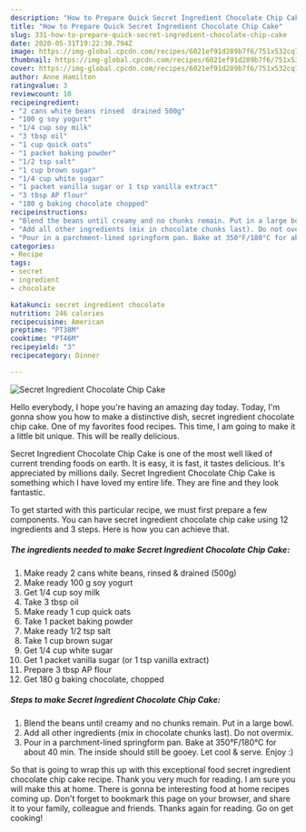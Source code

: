 ```yaml
---
description: "How to Prepare Quick Secret Ingredient Chocolate Chip Cake"
title: "How to Prepare Quick Secret Ingredient Chocolate Chip Cake"
slug: 331-how-to-prepare-quick-secret-ingredient-chocolate-chip-cake
date: 2020-05-31T19:22:30.794Z
image: https://img-global.cpcdn.com/recipes/6021ef91d289b7f6/751x532cq70/secret-ingredient-chocolate-chip-cake-recipe-main-photo.jpg
thumbnail: https://img-global.cpcdn.com/recipes/6021ef91d289b7f6/751x532cq70/secret-ingredient-chocolate-chip-cake-recipe-main-photo.jpg
cover: https://img-global.cpcdn.com/recipes/6021ef91d289b7f6/751x532cq70/secret-ingredient-chocolate-chip-cake-recipe-main-photo.jpg
author: Anne Hamilton
ratingvalue: 3
reviewcount: 10
recipeingredient:
- "2 cans white beans rinsed  drained 500g"
- "100 g soy yogurt"
- "1/4 cup soy milk"
- "3 tbsp oil"
- "1 cup quick oats"
- "1 packet baking powder"
- "1/2 tsp salt"
- "1 cup brown sugar"
- "1/4 cup white sugar"
- "1 packet vanilla sugar or 1 tsp vanilla extract"
- "3 tbsp AP flour"
- "180 g baking chocolate chopped"
recipeinstructions:
- "Blend the beans until creamy and no chunks remain. Put in a large bowl."
- "Add all other ingredients (mix in chocolate chunks last). Do not overmix."
- "Pour in a parchment-lined springform pan. Bake at 350°F/180°C for about 40 min. The inside should still be gooey. Let cool &amp; serve. Enjoy :)"
categories:
- Recipe
tags:
- secret
- ingredient
- chocolate

katakunci: secret ingredient chocolate 
nutrition: 246 calories
recipecuisine: American
preptime: "PT38M"
cooktime: "PT46M"
recipeyield: "3"
recipecategory: Dinner

---
```



![Secret Ingredient Chocolate Chip Cake](https://img-global.cpcdn.com/recipes/6021ef91d289b7f6/751x532cq70/secret-ingredient-chocolate-chip-cake-recipe-main-photo.jpg)

Hello everybody, I hope you're having an amazing day today. Today, I'm gonna show you how to make a distinctive dish, secret ingredient chocolate chip cake. One of my favorites food recipes. This time, I am going to make it a little bit unique. This will be really delicious.



Secret Ingredient Chocolate Chip Cake is one of the most well liked of current trending foods on earth. It is easy, it is fast, it tastes delicious. It's appreciated by millions daily. Secret Ingredient Chocolate Chip Cake is something which I have loved my entire life. They are fine and they look fantastic.


To get started with this particular recipe, we must first prepare a few components. You can have secret ingredient chocolate chip cake using 12 ingredients and 3 steps. Here is how you can achieve that.

<!--inarticleads1-->

##### The ingredients needed to make Secret Ingredient Chocolate Chip Cake:

1. Make ready 2 cans white beans, rinsed &amp; drained (500g)
1. Make ready 100 g soy yogurt
1. Get 1/4 cup soy milk
1. Take 3 tbsp oil
1. Make ready 1 cup quick oats
1. Take 1 packet baking powder
1. Make ready 1/2 tsp salt
1. Take 1 cup brown sugar
1. Get 1/4 cup white sugar
1. Get 1 packet vanilla sugar (or 1 tsp vanilla extract)
1. Prepare 3 tbsp AP flour
1. Get 180 g baking chocolate, chopped




<!--inarticleads2-->

##### Steps to make Secret Ingredient Chocolate Chip Cake:

1. Blend the beans until creamy and no chunks remain. Put in a large bowl.
1. Add all other ingredients (mix in chocolate chunks last). Do not overmix.
1. Pour in a parchment-lined springform pan. Bake at 350°F/180°C for about 40 min. The inside should still be gooey. Let cool &amp; serve. Enjoy :)




So that is going to wrap this up with this exceptional food secret ingredient chocolate chip cake recipe. Thank you very much for reading. I am sure you will make this at home. There is gonna be interesting food at home recipes coming up. Don't forget to bookmark this page on your browser, and share it to your family, colleague and friends. Thanks again for reading. Go on get cooking!
